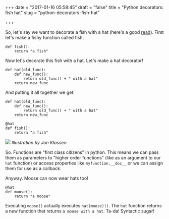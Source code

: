 +++
date = "2017-01-16 05:58:45"
draft = "false"
title = "Python decorators: fish hat"
slug = "python-decorators-fish-hat"

+++

So, let's say we want to decorate a fish with a hat (here's a good [read](https://en.wikipedia.org/wiki/This_is_Not_My_Hat)). First let's make a fishy function called fish.

```
def fish():
    return "a fish" 
```

Now let's decorate this fish with a hat. Let's make a hat decorator!

```
def hat(old_func):
    def new_func():
        return old_func() + " with a hat"
    return new_func
```

And putting it all together we get:

```
def hat(old_func):
    def new_func():
        return old_func() + " with a hat"
    return new_func

@hat
def fish():
    return "a fish" 
```

![](img/fish-hat.jpg)
*Illustration by Jon Klassen*

So. Functions are "first class citizens" in python. This means we can pass them as parameters to "higher order functions" (like as an argument to our `hat` function) or access properties like `myfunction.__doc__` or we can assign them for use as a callback.

Anyway. Moose can now wear hats too!

```
@hat
def moose():
    return "a moose"
```

Executing `moose()` actually executes `hat(moose)()`. The `hat` function returns a new function that returns `a moose with a hat`. Ta-da! Syntactic sugar!
